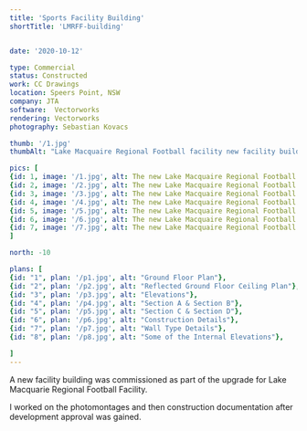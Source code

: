 ```yaml
---
title: 'Sports Facility Building'
shortTitle: 'LMRFF-building'


date: '2020-10-12'

type: Commercial
status: Constructed
work: CC Drawings
location: Speers Point, NSW
company: JTA
software:  Vectorworks
rendering: Vectorworks
photography: Sebastian Kovacs

thumb: '/1.jpg'
thumbAlt: "Lake Macquaire Regional Football facility new facility building at Speers Point"

pics: [
{id: 1, image: '/1.jpg', alt: The new Lake Macquaire Regional Football facility building car park side viewed from the north east, caption: New LMRFF building North East aspect viewed from The Esplanade. Home of the Jets FC...},
{id: 2, image: '/2.jpg', alt: The new Lake Macquaire Regional Football facility building soccer field side viewed from the south east, caption: South East aspect - field side view},
{id: 3, image: '/3.jpg', alt: The new Lake Macquaire Regional Football facility building Viewed from the car park, caption: View from the car park},
{id: 4, image: '/4.jpg', alt: The new Lake Macquaire Regional Football facility building Eaves detailing, caption: Eaves detailing},
{id: 5, image: '/5.jpg', alt: The new Lake Macquaire Regional Football facility building Public toilet window detailing, caption: Public toilet window detailing},
{id: 6, image: '/6.jpg', alt: The new Lake Macquaire Regional Football facility building Ground Level Photomontage , caption: Ground Level Photomontage of the new building},
{id: 7, image: '/7.jpg', alt: The new Lake Macquaire Regional Football facility building aerial Photomontage, caption: Aerial Photomontage of the new building in the LMRFF}
]

north: -10

plans: [
{id: "1", plan: '/p1.jpg', alt: "Ground Floor Plan"},
{id: "2", plan: '/p2.jpg', alt: "Reflected Ground Floor Ceiling Plan"},
{id: "3", plan: '/p3.jpg', alt: "Elevations"},
{id: "4", plan: '/p4.jpg', alt: "Section A & Section B"},
{id: "5", plan: '/p5.jpg', alt: "Section C & Section D"},
{id: "6", plan: '/p6.jpg', alt: "Construction Details"},
{id: "7", plan: '/p7.jpg', alt: "Wall Type Details"},
{id: "8", plan: '/p8.jpg', alt: "Some of the Internal Elevations"},

]
---
```


A new facility building was commissioned as part of the upgrade for Lake Macquarie Regional Football Facility.

I worked on the photomontages and then construction documentation after development approval was gained.
